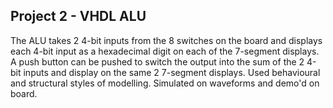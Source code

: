 ## Project 2 - VHDL ALU
The ALU takes 2 4-bit inputs from the 8 switches on the board and displays each 4-bit input as a hexadecimal digit on each of the 7-segment displays.
A push button can be pushed to switch the output into the sum of the 2 4-bit inputs and display on the same 2 7-segment displays. Used behavioural and 
structural styles of modelling. Simulated on waveforms and demo'd on board.
